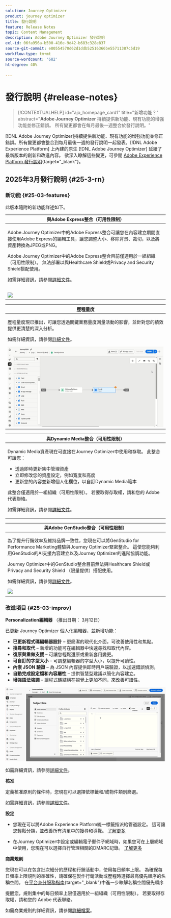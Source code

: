 ```yaml
---
solution: Journey Optimizer
product: journey optimizer
title: 發行說明
feature: Release Notes
topic: Content Management
description: Adobe Journey Optimizer 發行說明
exl-id: 06fa956a-b500-416e-9d42-b683c328e837
source-git-commit: e80554570d62d1ddb52516366be55711387c5d19
workflow-type: tm+mt
source-wordcount: '682'
ht-degree: 40%

---
```


# 發行說明 {#release-notes}

>[!CONTEXTUALHELP]
>id="ajo_homepage_card1"
>title="新增功能？"
>abstract="**Adobe Journey Optimizer** 持續提供新功能、現有功能的增強功能並修正錯誤。 所有變更都會在每月最後一週整合於發行說明。"

[!DNL Adobe Journey Optimizer]持續提供新功能、現有功能的增強功能並修正錯誤。所有變更都會整合到每月最後一週的發行說明一起發表。[!DNL Adobe Experience Platform] 上內建的原生 [!DNL Adobe Journey Optimizer] 延續了最新版本的創新和改進內容。 欲深入瞭解這些變更，可參閱 [Adobe Experience Platform 發行說明](https://experienceleague.adobe.com/docs/experience-platform/release-notes/latest.html?lang=zh-Hant){target="_blank"}。


## 2025年3月發行說明 {#25-3-rn}


### 新功能 {#25-03-features}

此版本隨附的新功能詳述如下。

<table>
<thead>
<tr>
<th><strong>與Adobe Express整合（可用性限制）</strong><br/></th>
</tr>
</thead>
<tbody>
<tr>
<td>
<p>Adobe Journey Optimizer中的Adobe Express整合可讓您在內容建立期間直接使用Adobe Express的編輯工具，讓您調整大小、移除背景、裁切，以及將資產轉換為JPEG或PNG。<p>
<p>Adobe Journey Optimizer中的Adobe Express整合目前僅適用於一組組織（可用性限制）。 無法部署以與Healthcare Shield或Privacy and Security Shield搭配使用。</p>
<p>如需詳細資訊，請參閱<a href="../integrations/express.md">詳細文件</a>。</p>
</br>
<img src="assets/do-not-localize/express_resize.gif"/>
</td>
</tr>
</tbody>
</table>


<table>
<thead>
<tr>
<th><strong>歷程量度</strong><br/></th>
</tr>
</thead>
<tbody>
<tr>
<td>
<p>歷程量度現已推出，可讓您透過關鍵業務量度測量活動的影響，並針對您的績效提供更清楚的深入分析。</p>
<p>如需詳細資訊，請參閱<a href="../building-journeys/success-metrics.md">詳細文件</a>。</p>
<img src="assets/do-not-localize/success-metric.gif"/>
</td>
</tr>
</tbody>
</table>

<!-- table>
<thead>
<tr>
<th><strong>Calendar view for journeys (Limited Availability)</strong><br/></th>
</tr>
</thead>
<tbody>
<tr>
<td>
<p>A calendar view is now available in Journey Optimizer to visualize all journeys activations. From this view, you can browse your journeys and check details and properties.<p>
<p>This change is only available for a set of organizations (Limited Availability). To gain access, contact your Adobe representative.</p>
<p>For more information, refer to the <a href="../configuration/rule-sets.md">detailed documentation</a>.</p>
</td>
</tr>
</tbody>
</table-->

<table>
<thead>
<tr>
<th><strong>與Dynamic Media整合（可用性限制）</strong><br/></th>
</tr>
</thead>
<tbody>
<tr>
<td>
<p>Dynamic Media資產現在可直接在Journey Optimizer中使用和存取。 此整合可讓您：
<ul>
<li>透過即時更新集中管理資產</li>
<li>立即修改您的資產設定，例如寬度和高度</li>
<li>更新您的內容並新增個人化欄位，以自訂Dynamic Media範本</li>
</ul>
<p>
<p>此整合僅適用於一組組織（可用性限制）。 若要取得存取權，請和您的 Adobe 代表聯絡。</p>
<p>如需詳細資訊，請參閱<a href="../integrations/aem-dynamic.md">詳細文件</a>。</p>
</td>
</tr>
</tbody>
</table>



<table>
<thead>
<tr>
<th><strong>與Adobe GenStudio整合（可用性限制）</strong><br/></th>
</tr>
</thead>
<tbody>
<tr>
<td>
<p>為了提升行銷效率及維持品牌一致性，您現在可以將GenStudio for Performance Marketing體驗與Journey Optimizer緊密整合。 這使您能夠利用GenStudio的AI支援內容建立以及Journey Optimizer的進階協調功能。<p>
<p>Journey Optimizer中的GenStudio整合目前無法與Healthcare Shield或Privacy and Security Shield （限量提供）搭配使用。</p>
<p>如需詳細資訊，請參閱<a href="../integrations/genstudio.md">詳細文件</a>。</p>
<img src="assets/do-not-localize/genstudio.gif"/>
</td>
</tr>
</tbody>
</table>


<!--table>
<thead>
<tr>
<th><strong>LINE channel (Limited Availability)</strong><br/></th>
</tr>
</thead>
<tbody>
<tr>
<td>
<p>Adobe Journey Optimizer has expanded its cross-channel capabilities to include support for the LINE channel. This enhancement allows you to create, edit, and preview LINE experiences enabling more personalized and engaging interactions. With LINE, you can connect with more customers, send relevant content, and improve your engagement.<p>
<p>This capability is only available for a set of organizations (Limited Availability). To gain access, contact your Adobe representative.</p>
<p>For more information, refer to the <a href="../configuration/rule-sets.md">detailed documentation</a>.</p>
</td>
</tr>
</tbody>
</table-->


### 改進項目 {#25-03-improv}

**Personalization編輯器** （推出日期： 3月12日）

已更新 Journey Optimizer 個人化編輯器，並新增功能：
* **已更新程式碼編輯器設計** – 更簡潔的現代化介面，可改善使用性和焦點。
* **搜尋和取代** – 新增的功能可在編輯器中快速尋找和取代內容。
* **復原與重做支援** – 可讓您輕鬆還原或重新套用變更。
* **可自訂的字型大小** – 可調整編輯器的字型大小，以提升可讀性。
* **內嵌 JSON 驗證** – 為 JSON 內容提供即時用戶端驗證，以加速錯誤偵測。
* **自動完成設定檔和內容屬性** – 提供智慧型建議以簡化內容建立。
* **增強語法強調** – 讓程式碼結構在視覺上更加不同，來改善可讀性。

![在Personalization編輯器中顯示新功能的影片](assets/do-not-localize/personalization-editor.gif)

如需詳細資訊，請參閱[詳細文件](../personalization/personalization-build-expressions.md)。

**核准**

定義核准原則的條件時，您現在可以選擇依標籤和/或物件類別篩選。

如需詳細資訊，請參閱[詳細文件](../test-approve/approval-policies.md)。

**設定**

* 您現在可以將Adobe Experience Platform統一標籤指派給管道設定。 這可讓您輕鬆分類，並改善所有清單中的搜尋和導覽。 [了解更多](../configuration/channel-surfaces.md#channel-config-tags)

* 在Journey Optimizer中設定或編輯電子郵件子網域時，如果您可在上層網域中使用，您現在可以選擇自行管理相關的DMARC記錄。 [了解更多](../configuration/dmarc-record.md#set-up-dmarc)

**商業規則**

您現在可以在包含批次細分的歷程和行銷活動中，使用每日頻率上限。 為確保每日頻率上限規則的準確性，請確保在製作行銷活動或歷程時選擇最高優先順序的名稱空間。 在[平台身分服務指南](https://experienceleague.adobe.com/en/docs/experience-platform/identity/features/identity-graph-linking-rules/namespace-priority){target="_blank"}中進一步瞭解名稱空間優先順序

提醒您，規則集中的每日頻率上限僅適用於一組組織（可用性限制）。 若要取得存取權，請和您的 Adobe 代表聯絡。

如需商業規則的詳細資訊，請參閱[詳細檔案](../configuration/rule-sets.md)。

<!--**Content management**

To easily manage your fragments and your content templates, you can now use folders to organize them more effectively into a structured hierarchy. This improvement is only available for a set of organizations (Limited Availability). <!--To gain access, contact your Adobe representative.

**Deliverability**

You can now choose to have your emails relayed to your SMTP servers instead of being sent directly from Journey Optimizer to ISPs. This allows you to route final email deliveries through your own Mail Transfer Agents and IPs, or to perform final validations on the emails before sending them to your recipients. The SMTP relay capacity is available on demand - contact your Adobe representative.-->


